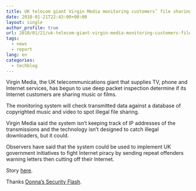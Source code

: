 ```yaml
---
title: UK telecom giant Virgin Media monitoring customers’ file sharing
date: 2010-01-21T22:43:00+00:00
layout: single
author_profile: true
url: 2010/01/21/uk-telecom-giant-virgin-media-monitoring-customers-file-sharing/
tags:
  - news
  - report
lang: en
categories: 
  - techblog
---
```

Virgin Media, the UK telecommunications giant that supplies TV, phone and Internet services, has begun to use deep packet inspection determine if its Internet customers are sharing music or films.

The monitoring system will check transmitted data against a database of copyrighted music and video to spot illegal file sharing.

Virgin Media said the system isn’t keeping track of IP addresses of the transmissions and the technology isn’t designed to catch illegal downloaders, but it could.

Observers have said that the system could be used to implement UK government initiatives to fight Internet piracy by sending repeat offenders warning letters then cutting off their Internet.

Story [here](http://www.networkworld.com/news/2010/011910-virgin-media-starts-monitoring-customers.html).

Thanks [Donna’s Security Flash](http://msmvps.com/blogs/donna/archive/2010/01/20/virgin-media-starts-monitoring-customers-downloads.aspx).